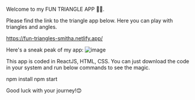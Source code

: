 Welcome to my FUN TRIANGLE APP 🔺🔻.

Please find the link to the triangle app below.
Here you can play with triangles and angles.

https://fun-triangles-smitha.netlify.app/

Here's a sneak peak of my app:
![image](https://user-images.githubusercontent.com/85095475/189389534-823a2428-1fb4-4d35-860b-c77497a7cdc8.png)



This app is coded in ReactJS, HTML, CSS.
You can just download the code in your system and run below commands to see the magic.

npm install
npm start

Good luck with your journey!😊
